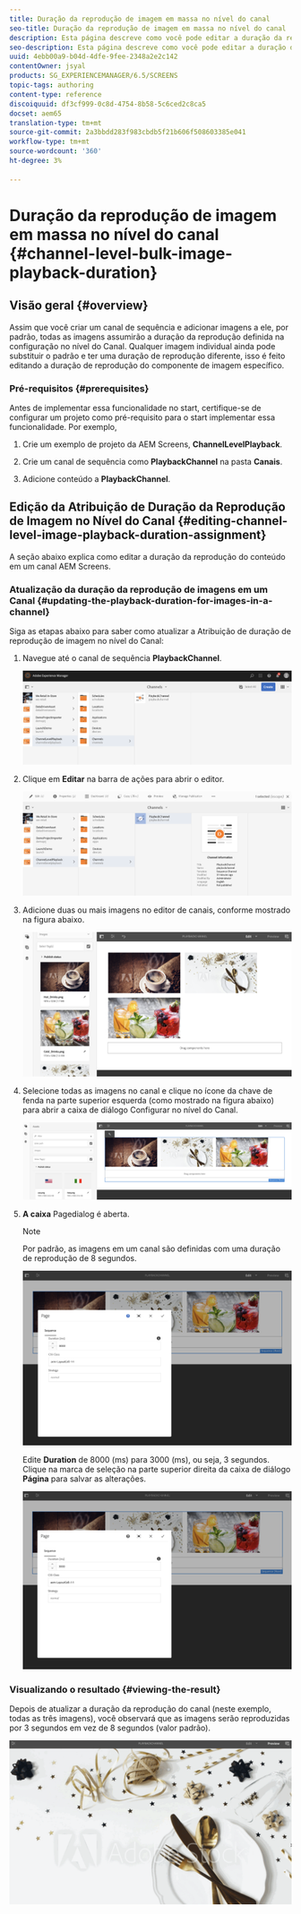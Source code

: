 ```yaml
---
title: Duração da reprodução de imagem em massa no nível do canal
seo-title: Duração da reprodução de imagem em massa no nível do canal
description: Esta página descreve como você pode editar a duração da reprodução de um componente de imagem específico.
seo-description: Esta página descreve como você pode editar a duração da reprodução de um componente de imagem específico.
uuid: 4ebb00a9-b04d-4dfe-9fee-2348a2e2c142
contentOwner: jsyal
products: SG_EXPERIENCEMANAGER/6.5/SCREENS
topic-tags: authoring
content-type: reference
discoiquuid: df3cf999-0c8d-4754-8b58-5c6ced2c8ca5
docset: aem65
translation-type: tm+mt
source-git-commit: 2a3bbdd283f983cbdb5f21b606f508603385e041
workflow-type: tm+mt
source-wordcount: '360'
ht-degree: 3%

---
```



# Duração da reprodução de imagem em massa no nível do canal {#channel-level-bulk-image-playback-duration}

## Visão geral {#overview}

Assim que você criar um canal de sequência e adicionar imagens a ele, por padrão, todas as imagens assumirão a duração da reprodução definida na configuração no nível do Canal. Qualquer imagem individual ainda pode substituir o padrão e ter uma duração de reprodução diferente, isso é feito editando a duração de reprodução do componente de imagem específico.

### Pré-requisitos {#prerequisites}

Antes de implementar essa funcionalidade no start, certifique-se de configurar um projeto como pré-requisito para o start implementar essa funcionalidade. Por exemplo,

1. Crie um exemplo de projeto da AEM Screens, **ChannelLevelPlayback**.

1. Crie um canal de sequência como **PlaybackChannel** na pasta **Canais**.

1. Adicione conteúdo a **PlaybackChannel**.

## Edição da Atribuição de Duração da Reprodução de Imagem no Nível do Canal {#editing-channel-level-image-playback-duration-assignment}

A seção abaixo explica como editar a duração da reprodução do conteúdo em um canal AEM Screens.

### Atualização da duração da reprodução de imagens em um Canal {#updating-the-playback-duration-for-images-in-a-channel}

Siga as etapas abaixo para saber como atualizar a Atribuição de duração de reprodução de imagem no nível do Canal:

1. Navegue até o canal de sequência **PlaybackChannel**.

   ![screen_shot_2019-06-24at62818pm](assets/screen_shot_2019-06-24at62818pm.png)

1. Clique em **Editar** na barra de ações para abrir o editor.

   ![screen_shot_2019-06-24at70141pm](assets/screen_shot_2019-06-24at70141pm.png)

1. Adicione duas ou mais imagens no editor de canais, conforme mostrado na figura abaixo.

   ![screen_shot_2019-06-24at90534pm](assets/screen_shot_2019-06-24at90534pm.png)

1. Selecione todas as imagens no canal e clique no ícone da chave de fenda na parte superior esquerda (como mostrado na figura abaixo) para abrir a caixa de diálogo Configurar no nível do Canal.

   ![screen_shot_2019-06-25at95945am](assets/screen_shot_2019-06-25at95945am.png)

1. **A caixa** Pagedialog é aberta.

   >[!NOTE]
   >Por padrão, as imagens em um canal são definidas com uma duração de reprodução de 8 segundos.

   ![screen_shot_2019-06-25at100343am](assets/screen_shot_2019-06-25at100343am.png)

   Edite **Duration** de 8000 (ms) para 3000 (ms), ou seja, 3 segundos. Clique na marca de seleção na parte superior direita da caixa de diálogo **Página** para salvar as alterações.

   ![screen_shot_2019-06-25at101527am](assets/screen_shot_2019-06-25at101527am.png)

### Visualizando o resultado {#viewing-the-result}

Depois de atualizar a duração da reprodução do canal (neste exemplo, todas as três imagens), você observará que as imagens serão reproduzidas por 3 segundos em vez de 8 segundos (valor padrão).

![canal_pré-visualização](assets/channel_preview.gif)

